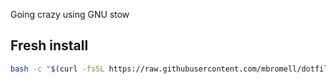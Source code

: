 Going crazy using GNU stow

## Fresh install 

```bash
bash -c "$(curl -fsSL https://raw.githubusercontent.com/mbromell/dotfiles/main/install.sh)"
```
